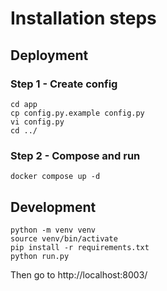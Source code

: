 # Installation steps

## Deployment

### Step 1 - Create config

```
cd app
cp config.py.example config.py
vi config.py
cd ../
```

### Step 2 - Compose and run

```
docker compose up -d
```

## Development

```
python -m venv venv
source venv/bin/activate
pip install -r requirements.txt
python run.py
```

Then go to http://localhost:8003/

